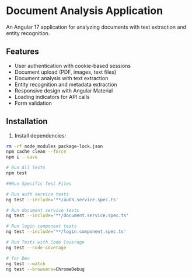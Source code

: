 # Document Analysis Application

An Angular 17 application for analyzing documents with text extraction and entity recognition.

## Features

- User authentication with cookie-based sessions
- Document upload (PDF, images, text files)
- Document analysis with text extraction
- Entity recognition and metadata extraction
- Responsive design with Angular Material
- Loading indicators for API calls
- Form validation

## Installation

1. Install dependencies:
```bash
rm -rf node_modules package-lock.json
npm cache clean --force
npm i --save

# Run All Tests
npm test

##Run Specific Test Files

# Run auth service tests
ng test --include='**/auth.service.spec.ts'

# Run document service tests  
ng test --include='**/document.service.spec.ts'

# Run login component tests
ng test --include='**/login.component.spec.ts'

# Run Tests with Code Coverage
ng test --code-coverage

# for Dev
ng test --watch 
ng test --browsers=ChromeDebug